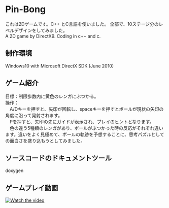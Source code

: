 # Pin-Bong
これは2Dゲームです。C++ とC言語を使いました。 
全部で、10ステージ分のレベルデザインをしてみました。  
A 2D game by DirectX9. Coding in c++ and c.  
## 制作環境
Windows10 with Microsoft DirectX SDK (June 2010)
## ゲーム紹介
目標：制限歩数内に黄色のレンガにぶつかる。  
操作：  
　A/Dキーを押すと、矢印が回転し、spaceキーを押すとボールが現状の矢印の角度に沿って発射されます。  
　Pを押すと、矢印の先にガイドが表示され、プレイのヒントとなります。  
　色の違う5種類のレンガがあり、ボールがぶつかった時の反応がそれぞれ違います。違いをよく見極めて、ボールの軌跡を予想することに、思考パズルとしての面白さを盛り込もうとしてみました。
## ソースコードのドキュメントツール
doxygen
## ゲームプレイ動画
[![Watch the video](https://www.youtube.com/watch?v=7gzPF51-HvM&feature=youtu.be)](https://youtu.be/7gzPF51-HvM)
